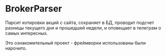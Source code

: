 # BrokerParser
Парсит котировки акций с сайта, сохраняет в БД, проводит подсчет разницы текущего дня и прошедшей недели, и оповещает в телеграм о самых интересных.

Это ознакомительный проект - фреймворки использованы были нарочито.
